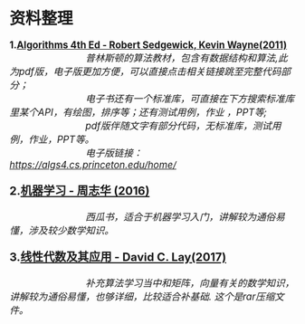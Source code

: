 # 资料整理
<big>**1.[Algorithms 4th Ed - Robert Sedgewick, Kevin Wayne(2011)](Algorithms_4th_Ed.pdf)**
<br>&emsp;&emsp;&emsp;&emsp;&emsp;&emsp;&emsp;&emsp;*普林斯顿的算法教材，包含有数据结构和算法,此为pdf版，电子版更加方便，可以直接点击相关链接跳至完整代码部分；*
<br>&emsp;&emsp;&emsp;&emsp;&emsp;&emsp;&emsp;&emsp;*电子书还有一个标准库，可直接在下方搜索标准库里某个API，有绘图，排序等；还有测试用例，作业 ，PPT等;*
<br>&emsp;&emsp;&emsp;&emsp;&emsp;&emsp;&emsp;&emsp;*pdf版伴随文字有部分代码，无标准库，测试用例，作业，PPT等。*
<br>&emsp;&emsp;&emsp;&emsp;&emsp;&emsp;&emsp;&emsp;*电子版链接：https://algs4.cs.princeton.edu/home/*  
<br><big>**2.[机器学习 - 周志华 (2016)](周志华-机器学习-9787302423287.pdf)**</big>  
<br>&emsp;&emsp;&emsp;&emsp;&emsp;&emsp;&emsp;&emsp;*西瓜书，适合于机器学习入门，讲解较为通俗易懂，涉及较少数学知识。*  
<br><big>**3.[线性代数及其应用 - David C. Lay(2017)](《线性代数及其应用》中文PDF_第4版_英文PDF_第5版_习题指导.rar)**</big>   
<br>&emsp;&emsp;&emsp;&emsp;&emsp;&emsp;&emsp;&emsp;*补充算法学习当中和矩阵，向量有关的数学知识，讲解较为通俗易懂，也够详细，比较适合补基础. 这个是rar压缩文件。* 